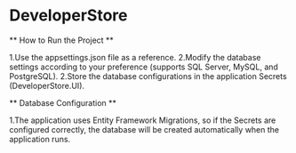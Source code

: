 # DeveloperStore

** How to Run the Project **

1.Use the appsettings.json file as a reference.
2.Modify the database settings according to your preference (supports SQL Server, MySQL, and PostgreSQL).
2.Store the database configurations in the application Secrets (DeveloperStore.UI).

** Database Configuration **

1.The application uses Entity Framework Migrations, so if the Secrets are configured correctly, the database will be created automatically when the application runs.
